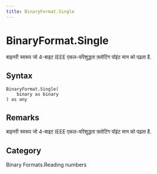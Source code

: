 ```yaml
---
title: BinaryFormat.Single
---
```


# BinaryFormat.Single


बाइनरी स्वरूप जो 4-बाइट IEEE एकल-परिशुद्धता फ़्लोटिंग पॉइंट मान को पढ़ता है.


## Syntax

```powerquery
BinaryFormat.Single(
    binary as binary
) as any
```


## Remarks

बाइनरी स्वरूप जो 4-बाइट IEEE एकल-परिशुद्धता फ़्लोटिंग पॉइंट मान को पढ़ता है.



## Category
Binary Formats.Reading numbers
